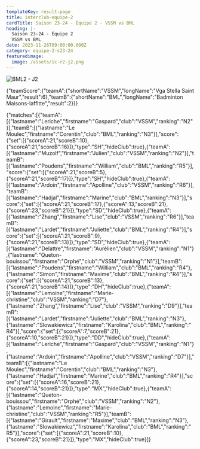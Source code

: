 ```yaml
---
templateKey: result-page
title: interclub-equipe-2
cardTitle: Saison 23-24 - Équipe 2 - VSSM vs BML
heading: |-
  Saison 23-24 - Équipe 2
  VSSM vs BML
date: 2023-11-26T09:00:00.000Z
category: equipe-2-s23-24
featuredimage:
  image: /assets/ic-r2-j2.png
---
```

![](/assets/ic-r2-j2.png "BML2 - J2")

<teamscoreboard>{"teamScore":{"teamA":{"shortName":"VSSM","longName":"Vga Stella Saint Maur","result":6},"teamB":{"shortName":"BML","longName":"Badminton Maisons-laffitte","result":2}}}</teamscoreboard>

<scoreboard>{"matches":[{"teamA":[{"lastname":"Leriche","firstname":"Gaspard","club":"VSSM","ranking":"N2"}],"teamB":[{"lastname":"Le Moulec","firstname":"Corentin","club":"BML","ranking":"N3"}],"score":{"set":[{"scoreA":21,"scoreB":10},{"scoreA":21,"scoreB":16}]},"type":"SH","hideClub":true},{"teamA":[{"lastname":"Muzolf","firstname":"Julien","club":"VSSM","ranking":"N2"}],"teamB":[{"lastname":"Poudens","firstname":"William","club":"BML","ranking":"R5"}],"score":{"set":[{"scoreA":21,"scoreB":5},{"scoreA":21,"scoreB":17}]},"type":"SH","hideClub":true},{"teamA":[{"lastname":"Ardoin","firstname":"Apolline","club":"VSSM","ranking":"R6"}],"teamB":[{"lastname":"Hadjal","firstname":"Marine","club":"BML","ranking":"N3"}],"score":{"set":[{"scoreA":21,"scoreB":17},{"scoreA":13,"scoreB":21},{"scoreA":23,"scoreB":21}]},"type":"SD","hideClub":true},{"teamA":[{"lastname":"Zhang","firstname":"Lise","club":"VSSM","ranking":"R6"}],"teamB":[{"lastname":"Lardet","firstname":"Juliette","club":"BML","ranking":"R4"}],"score":{"set":[{"scoreA":21,"scoreB":9},{"scoreA":21,"scoreB":13}]},"type":"SD","hideClub":true},{"teamA":[{"lastname":"Delattre","firstname":"Aurélien","club":"VSSM","ranking":"N1"},{"lastname":"Queton-bouissou","firstname":"Orphé","club":"VSSM","ranking":"N1"}],"teamB":[{"lastname":"Poudens","firstname":"William","club":"BML","ranking":"R4"},{"lastname":"Simon","firstname":"Maxime","club":"BML","ranking":"R4"}],"score":{"set":[{"scoreA":21,"scoreB":13},{"scoreA":21,"scoreB":14}]},"type":"DH","hideClub":true},{"teamA":[{"lastname":"Lemoine","firstname":"Marie-christine","club":"VSSM","ranking":"D7"},{"lastname":"Zhang","firstname":"Lise","club":"VSSM","ranking":"D9"}],"teamB":[{"lastname":"Lardet","firstname":"Juliette","club":"BML","ranking":"N3"},{"lastname":"Slowakiewicz","firstname":"Karolina","club":"BML","ranking":"R4"}],"score":{"set":[{"scoreA":7,"scoreB":21},{"scoreA":10,"scoreB":21}]},"type":"DD","hideClub":true},{"teamA":[{"lastname":"Leriche","firstname":"Gaspard","club":"VSSM","ranking":"N1"},{"lastname":"Ardoin","firstname":"Apolline","club":"VSSM","ranking":"D7"}],"teamB":[{"lastname":"Le Moulec","firstname":"Corentin","club":"BML","ranking":"N3"},{"lastname":"Hadjal","firstname":"Marine","club":"BML","ranking":"R4"}],"score":{"set":[{"scoreA":16,"scoreB":21},{"scoreA":14,"scoreB":21}]},"type":"MX","hideClub":true},{"teamA":[{"lastname":"Queton-bouissou","firstname":"Orphé","club":"VSSM","ranking":"N2"},{"lastname":"Lemoine","firstname":"Marie-christine","club":"VSSM","ranking":"R5"}],"teamB":[{"lastname":"Girault","firstname":"Maxime","club":"BML","ranking":"N3"},{"lastname":"Slowakiewicz","firstname":"Karolina","club":"BML","ranking":"R5"}],"score":{"set":[{"scoreA":21,"scoreB":10},{"scoreA":23,"scoreB":21}]},"type":"MX","hideClub":true}]}</scoreboard>